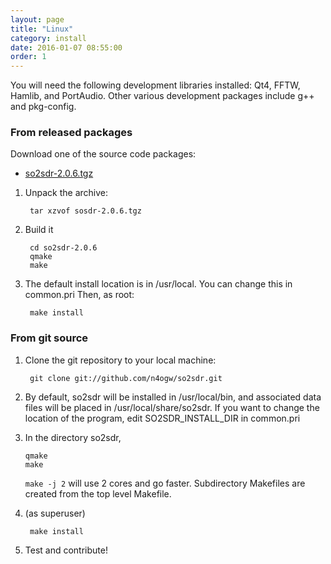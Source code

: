 ```yaml
---
layout: page
title: "Linux"
category: install
date: 2016-01-07 08:55:00
order: 1
---
```


You will need the following development libraries installed: Qt4,
FFTW, Hamlib, and PortAudio. Other various development packages
include g++  and pkg-config.


### From released packages

Download one of the source code packages:

* [so2sdr-2.0.6.tgz](../downloads/so2sdr-2.0.6.tgz)


1. Unpack the archive:

        tar xzvof sosdr-2.0.6.tgz

2. Build it


        cd so2sdr-2.0.6
        qmake
        make

3. The default install location is in /usr/local. You can change this in common.pri
Then, as root:

        make install


### From git source


1. Clone the git repository to your local machine:
    
        git clone git://github.com/n4ogw/so2sdr.git

2. By default, so2sdr will be installed in /usr/local/bin, and associated
  data files will be placed in /usr/local/share/so2sdr. If you want to
  change the location of the program, edit SO2SDR_INSTALL_DIR in common.pri

3. In the directory so2sdr, 

    ```
    qmake
    make
    ```

    ``make -j 2``  will use 2 cores and go faster.
    Subdirectory Makefiles are created from the top level Makefile.

5. (as superuser) 
         
        make install
 
6. Test and contribute!


